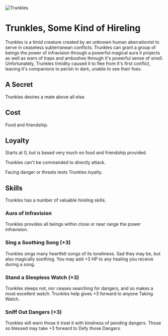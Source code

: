 ![Trunkles](/images/trunkles.jpg?raw=true)

# Trunkles, Some Kind of Hireling

Trunkles is a timid creature created by an unknown human aberrationist to serve in ceaseless subterranean conflicts. Trunkles can grant a group of beings the power of infravision through a powerful magical aura it projects as well as warn of traps and ambushes through it's powerful sense of smell. Unfortunately, Trunkles timidity caused it to flee from it's first conflict, leaving it's companions to perish in dark, unable to see their foes. 

## A Secret

Trunkles desires a mate above all else.

## Cost
 
Food and friendship. 

## Loyalty

Starts at 0, but is based very much on food and friendship provided.

Trunkles can't be commanded to directly attack.

Facing danger or threats tests Trunkles loyalty. 

## Skills

Trunkles has a number of valuable hireling skills.  

### Aura of Infravision

Trunkles provides all beings within close or near range the power infravision. 

### Sing a Soothing Song (+3)

Trunkles sings many heartfelt songs of its loneliness. Sad they may be, but also magically soothing. You may add +3 HP to any healing you receive during a song.
  
### Stand a Sleepless Watch (+3)

Trunkles sleeps not, nor ceases searching for dangers, and so makes a most excellent watch. Trunkles help gives +3 forward to anyone Taking Watch.  

### Sniff Out Dangers (+3)

Trunkles will warn those it treat it with kindness of pending dangers. Those so blessed may take +3 forward to Defy those Dangers.